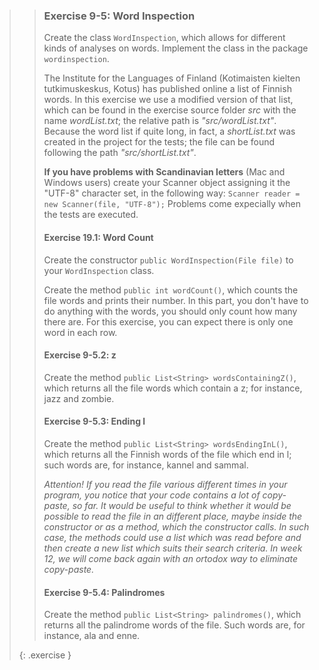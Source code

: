 >> ### Exercise 9-5: Word Inspection
>>
>> Create the class `WordInspection`, which allows for different kinds of analyses on words. Implement the class in the package `wordinspection`.
>>
>>The Institute for the Languages of Finland (Kotimaisten kielten tutkimuskeskus, Kotus) has published online a list of Finnish words. In this exercise we use a modified version of that list, which can be found in the exercise source folder *src* with the name *wordList.txt*; the relative path is *"src/wordList.txt"*. Because the word list if quite long, in fact, a *shortList.txt* was created in the project for the tests; the file can be found following the path *"src/shortList.txt"*.
>>
>>**If you have problems with Scandinavian letters** (Mac and Windows users) create your Scanner object assigning it the "UTF-8" character set, in the following way: `Scanner reader = new Scanner(file, "UTF-8");` Problems come expecially when the tests are executed.
>>
>> #### Exercise 19.1: Word Count
>>
>> Create the constructor `public WordInspection(File file)` to your `WordInspection` class.
>>
>> Create the method `public int wordCount()`, which counts the file words and prints their number. In this part, you don't have to do anything with the words, you should only count how many there are. For this exercise, you can expect there is only one word in each row.
>>
>> #### Exercise 9-5.2: z
>>
>> Create the method `public List<String> wordsContainingZ()`, which returns all the file words which contain a z; for instance, jazz and zombie.
>>
>> #### Exercise 9-5.3: Ending l
>>
>> Create the method `public List<String> wordsEndingInL()`, which returns all the Finnish words of the file which end in l; such words are, for instance, kannel and sammal.
>>
>> *Attention! If you read the file various different times in your program, you notice that your code contains a lot of copy-paste, so far. It would be useful to think whether it would be possible to read the file in an different place, maybe inside the constructor or as a method, which the constructor calls. In such case, the methods could use a list which was read before and then create a new list which suits their search criteria. In week 12, we will come back again with an ortodox way to eliminate copy-paste.*
>>
>> #### Exercise 9-5.4: Palindromes
>>
>> Create the method `public List<String> palindromes()`, which returns all the palindrome words of the file. Such words are, for instance, ala and enne.
>>
>{: .exercise }